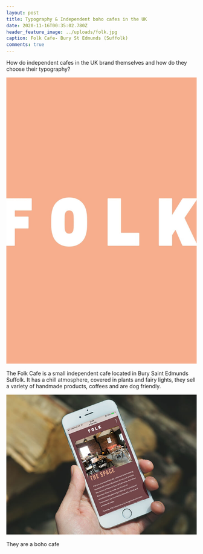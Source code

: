 ```yaml
---
layout: post
title: Typography & Independent boho cafes in the UK
date: 2020-11-16T00:35:02.780Z
header_feature_image: ../uploads/folk.jpg
caption: Folk Cafe- Bury St Edmunds (Suffolk)
comments: true
---
```

How do independent cafes in the UK brand themselves and how do they choose their typography?

![Folk Cafe- Bury St Edmunds (Suffolk)](../uploads/folk-typog.jpg)

The Folk Cafe is a small independent cafe located in Bury Saint Edmunds Suffolk. It has a chill atmosphere, covered in plants and fairy lights, they sell a variety of handmade products, coffees and are dog friendly.

![](../uploads/folk-website-iphone.jpg)

They are a boho cafe